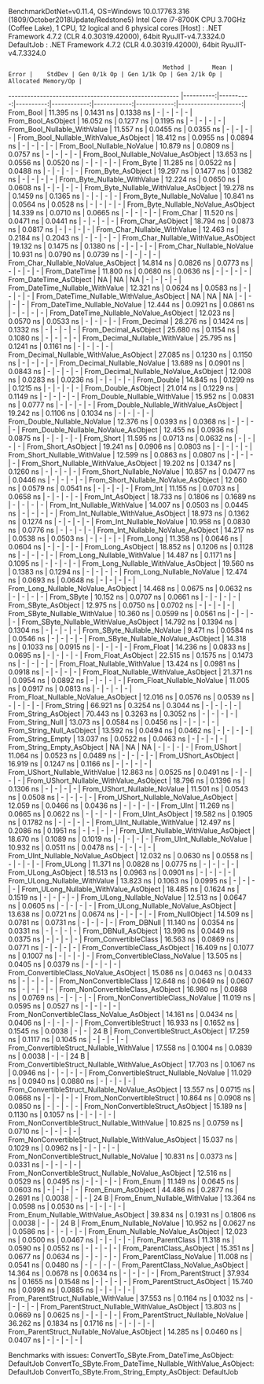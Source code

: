 
BenchmarkDotNet=v0.11.4, OS=Windows 10.0.17763.316 (1809/October2018Update/Redstone5)
Intel Core i7-8700K CPU 3.70GHz (Coffee Lake), 1 CPU, 12 logical and 6 physical cores
  [Host]     : .NET Framework 4.7.2 (CLR 4.0.30319.42000), 64bit RyuJIT-v4.7.3324.0
  DefaultJob : .NET Framework 4.7.2 (CLR 4.0.30319.42000), 64bit RyuJIT-v4.7.3324.0


                                                Method |      Mean |     Error |    StdDev | Gen 0/1k Op | Gen 1/1k Op | Gen 2/1k Op | Allocated Memory/Op |
------------------------------------------------------ |----------:|----------:|----------:|------------:|------------:|------------:|--------------------:|
                                             From_Bool | 11.395 ns | 0.1431 ns | 0.1338 ns |           - |           - |           - |                   - |
                                    From_Bool_AsObject | 16.052 ns | 0.1277 ns | 0.1195 ns |           - |           - |           - |                   - |
                          From_Bool_Nullable_WithValue | 11.557 ns | 0.0455 ns | 0.0355 ns |           - |           - |           - |                   - |
                 From_Bool_Nullable_WithValue_AsObject | 18.412 ns | 0.0955 ns | 0.0894 ns |           - |           - |           - |                   - |
                            From_Bool_Nullable_NoValue | 10.879 ns | 0.0809 ns | 0.0757 ns |           - |           - |           - |                   - |
                   From_Bool_Nullable_NoValue_AsObject | 13.653 ns | 0.0556 ns | 0.0520 ns |           - |           - |           - |                   - |
                                             From_Byte | 11.285 ns | 0.0522 ns | 0.0488 ns |           - |           - |           - |                   - |
                                    From_Byte_AsObject | 19.297 ns | 0.1477 ns | 0.1382 ns |           - |           - |           - |                   - |
                          From_Byte_Nullable_WithValue | 12.224 ns | 0.0650 ns | 0.0608 ns |           - |           - |           - |                   - |
                 From_Byte_Nullable_WithValue_AsObject | 19.278 ns | 0.1459 ns | 0.1365 ns |           - |           - |           - |                   - |
                            From_Byte_Nullable_NoValue | 10.841 ns | 0.0564 ns | 0.0528 ns |           - |           - |           - |                   - |
                   From_Byte_Nullable_NoValue_AsObject | 14.339 ns | 0.0710 ns | 0.0665 ns |           - |           - |           - |                   - |
                                             From_Char | 11.520 ns | 0.0471 ns | 0.0441 ns |           - |           - |           - |                   - |
                                    From_Char_AsObject | 18.794 ns | 0.0873 ns | 0.0817 ns |           - |           - |           - |                   - |
                          From_Char_Nullable_WithValue | 12.463 ns | 0.2184 ns | 0.2043 ns |           - |           - |           - |                   - |
                 From_Char_Nullable_WithValue_AsObject | 19.132 ns | 0.1475 ns | 0.1380 ns |           - |           - |           - |                   - |
                            From_Char_Nullable_NoValue | 10.931 ns | 0.0790 ns | 0.0739 ns |           - |           - |           - |                   - |
                   From_Char_Nullable_NoValue_AsObject | 14.814 ns | 0.0826 ns | 0.0773 ns |           - |           - |           - |                   - |
                                         From_DateTime | 11.800 ns | 0.0680 ns | 0.0636 ns |           - |           - |           - |                   - |
                                From_DateTime_AsObject |        NA |        NA |        NA |           - |           - |           - |                   - |
                      From_DateTime_Nullable_WithValue | 12.321 ns | 0.0624 ns | 0.0583 ns |           - |           - |           - |                   - |
             From_DateTime_Nullable_WithValue_AsObject |        NA |        NA |        NA |           - |           - |           - |                   - |
                        From_DateTime_Nullable_NoValue | 12.444 ns | 0.0921 ns | 0.0861 ns |           - |           - |           - |                   - |
               From_DateTime_Nullable_NoValue_AsObject | 12.023 ns | 0.0570 ns | 0.0533 ns |           - |           - |           - |                   - |
                                          From_Decimal | 28.276 ns | 0.1424 ns | 0.1332 ns |           - |           - |           - |                   - |
                                 From_Decimal_AsObject | 25.680 ns | 0.1154 ns | 0.1080 ns |           - |           - |           - |                   - |
                       From_Decimal_Nullable_WithValue | 25.795 ns | 0.1241 ns | 0.1161 ns |           - |           - |           - |                   - |
              From_Decimal_Nullable_WithValue_AsObject | 27.085 ns | 0.1230 ns | 0.1150 ns |           - |           - |           - |                   - |
                         From_Decimal_Nullable_NoValue | 13.689 ns | 0.0901 ns | 0.0843 ns |           - |           - |           - |                   - |
                From_Decimal_Nullable_NoValue_AsObject | 12.008 ns | 0.0283 ns | 0.0236 ns |           - |           - |           - |                   - |
                                           From_Double | 14.845 ns | 0.1299 ns | 0.1215 ns |           - |           - |           - |                   - |
                                  From_Double_AsObject | 21.014 ns | 0.1229 ns | 0.1149 ns |           - |           - |           - |                   - |
                        From_Double_Nullable_WithValue | 15.952 ns | 0.0831 ns | 0.0777 ns |           - |           - |           - |                   - |
               From_Double_Nullable_WithValue_AsObject | 19.242 ns | 0.1106 ns | 0.1034 ns |           - |           - |           - |                   - |
                          From_Double_Nullable_NoValue | 12.376 ns | 0.0393 ns | 0.0368 ns |           - |           - |           - |                   - |
                 From_Double_Nullable_NoValue_AsObject | 12.455 ns | 0.0936 ns | 0.0875 ns |           - |           - |           - |                   - |
                                            From_Short | 11.595 ns | 0.0713 ns | 0.0632 ns |           - |           - |           - |                   - |
                                   From_Short_AsObject | 19.241 ns | 0.0906 ns | 0.0803 ns |           - |           - |           - |                   - |
                         From_Short_Nullable_WithValue | 12.599 ns | 0.0863 ns | 0.0807 ns |           - |           - |           - |                   - |
                From_Short_Nullable_WithValue_AsObject | 19.202 ns | 0.1347 ns | 0.1260 ns |           - |           - |           - |                   - |
                           From_Short_Nullable_NoValue | 10.857 ns | 0.0477 ns | 0.0446 ns |           - |           - |           - |                   - |
                  From_Short_Nullable_NoValue_AsObject | 12.060 ns | 0.0579 ns | 0.0541 ns |           - |           - |           - |                   - |
                                              From_Int | 11.155 ns | 0.0703 ns | 0.0658 ns |           - |           - |           - |                   - |
                                     From_Int_AsObject | 18.733 ns | 0.1806 ns | 0.1689 ns |           - |           - |           - |                   - |
                           From_Int_Nullable_WithValue | 14.007 ns | 0.0503 ns | 0.0445 ns |           - |           - |           - |                   - |
                  From_Int_Nullable_WithValue_AsObject | 18.973 ns | 0.1362 ns | 0.1274 ns |           - |           - |           - |                   - |
                             From_Int_Nullable_NoValue | 10.958 ns | 0.0830 ns | 0.0776 ns |           - |           - |           - |                   - |
                    From_Int_Nullable_NoValue_AsObject | 14.217 ns | 0.0538 ns | 0.0503 ns |           - |           - |           - |                   - |
                                             From_Long | 11.358 ns | 0.0646 ns | 0.0604 ns |           - |           - |           - |                   - |
                                    From_Long_AsObject | 18.852 ns | 0.1206 ns | 0.1128 ns |           - |           - |           - |                   - |
                          From_Long_Nullable_WithValue | 14.487 ns | 0.1171 ns | 0.1095 ns |           - |           - |           - |                   - |
                 From_Long_Nullable_WithValue_AsObject | 19.560 ns | 0.1383 ns | 0.1294 ns |           - |           - |           - |                   - |
                            From_Long_Nullable_NoValue | 12.474 ns | 0.0693 ns | 0.0648 ns |           - |           - |           - |                   - |
                   From_Long_Nullable_NoValue_AsObject | 14.468 ns | 0.0675 ns | 0.0632 ns |           - |           - |           - |                   - |
                                            From_SByte | 10.152 ns | 0.0707 ns | 0.0661 ns |           - |           - |           - |                   - |
                                   From_SByte_AsObject | 12.975 ns | 0.0750 ns | 0.0702 ns |           - |           - |           - |                   - |
                         From_SByte_Nullable_WithValue | 10.360 ns | 0.0599 ns | 0.0561 ns |           - |           - |           - |                   - |
                From_SByte_Nullable_WithValue_AsObject | 14.792 ns | 0.1394 ns | 0.1304 ns |           - |           - |           - |                   - |
                           From_SByte_Nullable_NoValue |  9.471 ns | 0.0584 ns | 0.0546 ns |           - |           - |           - |                   - |
                  From_SByte_Nullable_NoValue_AsObject | 14.318 ns | 0.1033 ns | 0.0915 ns |           - |           - |           - |                   - |
                                            From_Float | 14.236 ns | 0.0833 ns | 0.0695 ns |           - |           - |           - |                   - |
                                   From_Float_AsObject | 22.515 ns | 0.1575 ns | 0.1473 ns |           - |           - |           - |                   - |
                         From_Float_Nullable_WithValue | 13.424 ns | 0.0981 ns | 0.0918 ns |           - |           - |           - |                   - |
                From_Float_Nullable_WithValue_AsObject | 21.371 ns | 0.0954 ns | 0.0892 ns |           - |           - |           - |                   - |
                           From_Float_Nullable_NoValue | 11.005 ns | 0.0917 ns | 0.0813 ns |           - |           - |           - |                   - |
                  From_Float_Nullable_NoValue_AsObject | 12.016 ns | 0.0576 ns | 0.0539 ns |           - |           - |           - |                   - |
                                           From_String | 66.921 ns | 0.3254 ns | 0.3044 ns |           - |           - |           - |                   - |
                                  From_String_AsObject | 70.443 ns | 0.3263 ns | 0.3052 ns |           - |           - |           - |                   - |
                                      From_String_Null | 13.073 ns | 0.0584 ns | 0.0456 ns |           - |           - |           - |                   - |
                             From_String_Null_AsObject | 13.592 ns | 0.0494 ns | 0.0462 ns |           - |           - |           - |                   - |
                                     From_String_Empty | 13.037 ns | 0.0522 ns | 0.0463 ns |           - |           - |           - |                   - |
                            From_String_Empty_AsObject |        NA |        NA |        NA |           - |           - |           - |                   - |
                                           From_UShort | 11.064 ns | 0.0523 ns | 0.0489 ns |           - |           - |           - |                   - |
                                  From_UShort_AsObject | 16.919 ns | 0.1247 ns | 0.1166 ns |           - |           - |           - |                   - |
                        From_UShort_Nullable_WithValue | 12.863 ns | 0.0525 ns | 0.0491 ns |           - |           - |           - |                   - |
               From_UShort_Nullable_WithValue_AsObject | 18.796 ns | 0.1396 ns | 0.1306 ns |           - |           - |           - |                   - |
                          From_UShort_Nullable_NoValue | 11.501 ns | 0.0543 ns | 0.0508 ns |           - |           - |           - |                   - |
                 From_UShort_Nullable_NoValue_AsObject | 12.059 ns | 0.0466 ns | 0.0436 ns |           - |           - |           - |                   - |
                                             From_UInt | 11.269 ns | 0.0665 ns | 0.0622 ns |           - |           - |           - |                   - |
                                    From_UInt_AsObject | 19.582 ns | 0.1905 ns | 0.1782 ns |           - |           - |           - |                   - |
                          From_UInt_Nullable_WithValue | 12.497 ns | 0.2086 ns | 0.1951 ns |           - |           - |           - |                   - |
                 From_UInt_Nullable_WithValue_AsObject | 18.670 ns | 0.1089 ns | 0.1019 ns |           - |           - |           - |                   - |
                            From_UInt_Nullable_NoValue | 10.932 ns | 0.0511 ns | 0.0478 ns |           - |           - |           - |                   - |
                   From_UInt_Nullable_NoValue_AsObject | 12.032 ns | 0.0630 ns | 0.0558 ns |           - |           - |           - |                   - |
                                            From_ULong | 11.371 ns | 0.0828 ns | 0.0775 ns |           - |           - |           - |                   - |
                                   From_ULong_AsObject | 18.513 ns | 0.0963 ns | 0.0901 ns |           - |           - |           - |                   - |
                         From_ULong_Nullable_WithValue | 13.823 ns | 0.1063 ns | 0.0995 ns |           - |           - |           - |                   - |
                From_ULong_Nullable_WithValue_AsObject | 18.485 ns | 0.1624 ns | 0.1519 ns |           - |           - |           - |                   - |
                           From_ULong_Nullable_NoValue | 12.513 ns | 0.0647 ns | 0.0605 ns |           - |           - |           - |                   - |
                  From_ULong_Nullable_NoValue_AsObject | 13.638 ns | 0.0721 ns | 0.0674 ns |           - |           - |           - |                   - |
                                       From_NullObject | 14.509 ns | 0.0781 ns | 0.0731 ns |           - |           - |           - |                   - |
                                           From_DBNull | 11.140 ns | 0.0354 ns | 0.0331 ns |           - |           - |           - |                   - |
                                  From_DBNull_AsObject | 13.996 ns | 0.0449 ns | 0.0375 ns |           - |           - |           - |                   - |
                                 From_ConvertibleClass | 16.563 ns | 0.0869 ns | 0.0771 ns |           - |           - |           - |                   - |
                        From_ConvertibleClass_AsObject | 16.409 ns | 0.1077 ns | 0.1007 ns |           - |           - |           - |                   - |
                         From_ConvertibleClass_NoValue | 13.505 ns | 0.0405 ns | 0.0379 ns |           - |           - |           - |                   - |
                From_ConvertibleClass_NoValue_AsObject | 15.086 ns | 0.0463 ns | 0.0433 ns |           - |           - |           - |                   - |
                              From_NonConvertibleClass | 12.648 ns | 0.0649 ns | 0.0607 ns |           - |           - |           - |                   - |
                     From_NonConvertibleClass_AsObject | 16.980 ns | 0.0868 ns | 0.0769 ns |           - |           - |           - |                   - |
                      From_NonConvertibleClass_NoValue | 11.019 ns | 0.0595 ns | 0.0527 ns |           - |           - |           - |                   - |
             From_NonConvertibleClass_NoValue_AsObject | 14.161 ns | 0.0434 ns | 0.0406 ns |           - |           - |           - |                   - |
                                From_ConvertibleStruct | 16.933 ns | 0.1652 ns | 0.1545 ns |      0.0038 |           - |           - |                24 B |
                       From_ConvertibleStruct_AsObject | 17.259 ns | 0.1117 ns | 0.1045 ns |           - |           - |           - |                   - |
             From_ConvertibleStruct_Nullable_WithValue | 17.558 ns | 0.1004 ns | 0.0839 ns |      0.0038 |           - |           - |                24 B |
    From_ConvertibleStruct_Nullable_WithValue_AsObject | 17.703 ns | 0.1067 ns | 0.0946 ns |           - |           - |           - |                   - |
               From_ConvertibleStruct_Nullable_NoValue | 11.029 ns | 0.0940 ns | 0.0880 ns |           - |           - |           - |                   - |
      From_ConvertibleStruct_Nullable_NoValue_AsObject | 13.557 ns | 0.0715 ns | 0.0668 ns |           - |           - |           - |                   - |
                             From_NonConvertibleStruct | 10.864 ns | 0.0908 ns | 0.0850 ns |           - |           - |           - |                   - |
                    From_NonConvertibleStruct_AsObject | 15.189 ns | 0.1130 ns | 0.1057 ns |           - |           - |           - |                   - |
          From_NonConvertibleStruct_Nullable_WithValue | 10.825 ns | 0.0759 ns | 0.0710 ns |           - |           - |           - |                   - |
 From_NonConvertibleStruct_Nullable_WithValue_AsObject | 15.037 ns | 0.1029 ns | 0.0962 ns |           - |           - |           - |                   - |
            From_NonConvertibleStruct_Nullable_NoValue | 10.831 ns | 0.0373 ns | 0.0331 ns |           - |           - |           - |                   - |
   From_NonConvertibleStruct_Nullable_NoValue_AsObject | 12.516 ns | 0.0529 ns | 0.0495 ns |           - |           - |           - |                   - |
                                             From_Enum | 11.149 ns | 0.0645 ns | 0.0603 ns |           - |           - |           - |                   - |
                                    From_Enum_AsObject | 44.486 ns | 0.2877 ns | 0.2691 ns |      0.0038 |           - |           - |                24 B |
                          From_Enum_Nullable_WithValue | 13.364 ns | 0.0598 ns | 0.0530 ns |           - |           - |           - |                   - |
                 From_Enum_Nullable_WithValue_AsObject | 39.834 ns | 0.1931 ns | 0.1806 ns |      0.0038 |           - |           - |                24 B |
                            From_Enum_Nullable_NoValue | 10.952 ns | 0.0627 ns | 0.0586 ns |           - |           - |           - |                   - |
                   From_Enum_Nullable_NoValue_AsObject | 12.023 ns | 0.0500 ns | 0.0467 ns |           - |           - |           - |                   - |
                                      From_ParentClass | 11.318 ns | 0.0590 ns | 0.0552 ns |           - |           - |           - |                   - |
                             From_ParentClass_AsObject | 15.351 ns | 0.0677 ns | 0.0634 ns |           - |           - |           - |                   - |
                              From_ParentClass_NoValue | 11.008 ns | 0.0541 ns | 0.0480 ns |           - |           - |           - |                   - |
                     From_ParentClass_NoValue_AsObject | 14.364 ns | 0.0678 ns | 0.0634 ns |           - |           - |           - |                   - |
                                     From_ParentStruct | 37.934 ns | 0.1655 ns | 0.1548 ns |           - |           - |           - |                   - |
                            From_ParentStruct_AsObject | 15.740 ns | 0.0998 ns | 0.0885 ns |           - |           - |           - |                   - |
                  From_ParentStruct_Nullable_WithValue | 37.553 ns | 0.1164 ns | 0.1032 ns |           - |           - |           - |                   - |
         From_ParentStruct_Nullable_WithValue_AsObject | 13.803 ns | 0.0669 ns | 0.0625 ns |           - |           - |           - |                   - |
                    From_ParentStruct_Nullable_NoValue | 36.262 ns | 0.1834 ns | 0.1716 ns |           - |           - |           - |                   - |
           From_ParentStruct_Nullable_NoValue_AsObject | 14.285 ns | 0.0460 ns | 0.0407 ns |           - |           - |           - |                   - |

Benchmarks with issues:
  ConvertTo_SByte.From_DateTime_AsObject: DefaultJob
  ConvertTo_SByte.From_DateTime_Nullable_WithValue_AsObject: DefaultJob
  ConvertTo_SByte.From_String_Empty_AsObject: DefaultJob
